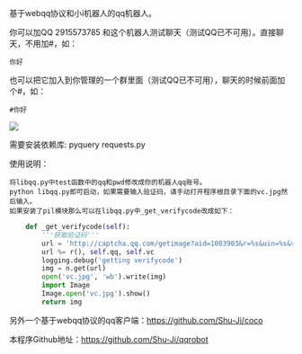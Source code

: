 基于webqq协议和小i机器人的qq机器人。

你可以加QQ 2915573785 和这个机器人测试聊天（测试QQ已不可用）。直接聊天，不用加#，如：

    你好

也可以把它加入到你管理的一个群里面（测试QQ已不可用），聊天的时候前面加个#，如：
    
    #你好

![](https://github.com/Shu-Ji/qqrobot/raw/master/img.jpg)

需要安装依赖库: pyquery requests.py

使用说明：

    将libqq.py中test函数中的qq和pwd修改成你的机器人qq账号。
    python libqq.py即可启动，如果需要输入验证码，请手动打开程序根目录下面的vc.jpg然后输入。
    如果安装了pil模块那么可以在libqq.py中_get_verifycode改成如下：
    
```python
    def _get_verifycode(self):
        '''获取验证码'''
        url = 'http://captcha.qq.com/getimage?aid=1003903&r=%s&uin=%s&vc_type=%s'
        url %= r(), self.qq, self.vc
        logging.debug('getting verifycode')
        img = n.get(url)
        open('vc.jpg', 'wb').write(img)
        import Image
        Image.open('vc.jpg').show()
        return img
```

另外一个基于webqq协议的qq客户端：https://github.com/Shu-Ji/coco

本程序Github地址：https://github.com/Shu-Ji/qqrobot
